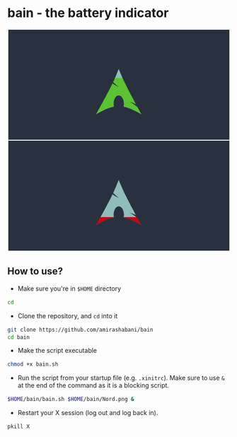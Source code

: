 # bain - the battery indicator

![Arch Example](example/Arch.png)

## How to use?

* Make sure you're in `$HOME` directory

```bash
cd
```

* Clone the repository, and `cd` into it

```bash
git clone https://github.com/amirashabani/bain
cd bain
```

* Make the script executable
```bash
chmod +x bain.sh
```

* Run the script from your startup file (e.g. `.xinitrc`). Make sure to use `&` at the end of the command as it is a blocking script.
```bash
$HOME/bain/bain.sh $HOME/bain/Nord.png &
```

* Restart your X session (log out and log back in).
```bash
pkill X
```
